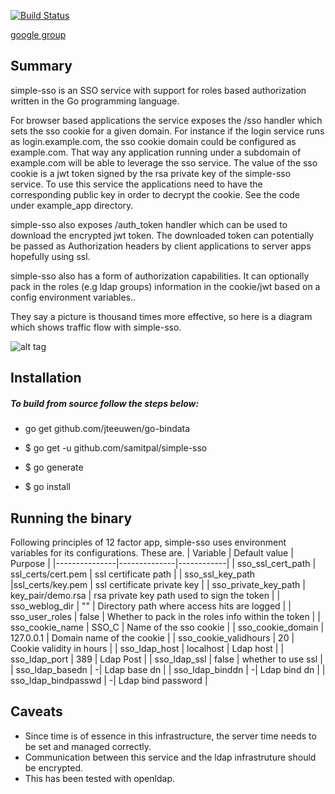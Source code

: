 [![Build Status](https://travis-ci.org/samitpal/simple-sso.svg?branch=master)](https://travis-ci.org/samipal/simple-sso)

[google group](https://groups.google.com/forum/#!forum/simple-sso)

Summary
------------------
simple-sso is an SSO service with support for roles based authorization written in the Go programming language. 

For browser based applications the service exposes the /sso handler which sets the sso cookie for a given domain. For instance if the login service runs as login.example.com, the sso cookie domain could be configured as example.com. That way any application running under a subdomain of example.com will be able to leverage the sso service. The value of the sso cookie is a jwt token signed by the rsa private key of the simple-sso service. To use this service the applications need to have the corresponding public key in order to decrypt the cookie. See the code under example_app directory.

simple-sso also exposes /auth_token handler which can be used to download the encrypted jwt token. The downloaded token can potentially be passed as Authorization headers by client applications to server apps hopefully using ssl.

simple-sso also has a form of authorization capabilities. It can optionally pack in the roles (e.g ldap groups) information in the cookie/jwt based on a config environment variables..

They say a picture is thousand times more effective, so here is a diagram which shows traffic flow with simple-sso.

![alt tag](https://docs.google.com/drawings/d/1blQbqjT4lb0nu_lX-WO2OaQPvhg5I2pF0LvPZnQ9ywA/pub?w=960&h=720)

Installation
-------------------
##### To build from source follow the steps below: 

* go get github.com/jteeuwen/go-bindata

* $ go get -u github.com/samitpal/simple-sso

* $ go generate

* $ go install

Running the binary
-------------------

Following principles of 12 factor app, simple-sso uses environment variables for its configurations. These are.
| Variable      | Default value | Purpose |
|---------------|--------------|------------|
| sso_ssl_cert_path  |  ssl_certs/cert.pem | ssl certificate path |
| sso_ssl_key_path  |ssl_certs/key.pem   | ssl certificate private key |
| sso_private_key_path  | key_pair/demo.rsa  | rsa private key path used to sign the token |
| sso_weblog_dir  |  "" | Directory path where access hits are logged |
| sso_user_roles  | false  | Whether to pack in the roles info within the token |
| sso_cookie_name  | SSO_C  | Name of the sso cookie |
| sso_cookie_domain  | 127.0.0.1  | Domain name of the cookie |
| sso_cookie_validhours  | 20  | Cookie validity in hours |
| sso_ldap_host  | localhost  | Ldap host |
| sso_ldap_port  | 389  | Ldap Post |
| sso_ldap_ssl  | false  | whether to use ssl |
| sso_ldap_basedn  | -| Ldap base dn |
| sso_ldap_binddn  | -| Ldap bind dn |
| sso_ldap_bindpasswd  | -| Ldap bind password |


Caveats
------------------
* Since time is of essence in this infrastructure, the server time needs to be set and managed correctly.
* Communication between this service and the ldap infrastruture should be encrypted.
* This has been tested with openldap.